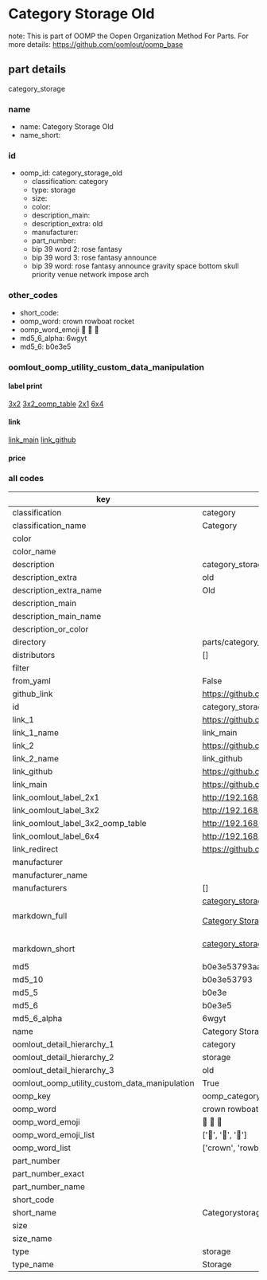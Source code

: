 # Category Storage Old  

note: This is part of OOMP the Oopen Organization Method For Parts. For more details: https://github.com/oomlout/oomp_base

##  part details
  



category_storage



### name
* name: Category Storage Old
* name_short: 
### id
* oomp_id: category_storage_old
  * classification: category
  * type: storage
  * size: 
  * color: 
  * description_main: 
  * description_extra: old
  * manufacturer: 
  * part_number: 
  * bip 39 word 2: rose fantasy
  * bip 39 word 3: rose fantasy announce
  * bip 39 word: rose fantasy announce gravity space bottom skull priority venue network impose arch

### other_codes
* short_code: 
* oomp_word: crown rowboat rocket
* oomp_word_emoji :crown: :rowboat: :rocket:
* md5_6_alpha: 6wgyt
* md5_6: b0e3e5






### oomlout_oomp_utility_custom_data_manipulation
#### label print
[3x2](http://192.168.1.245:1112/?label=oomp%206wgyt)
[3x2_oomp_table](http://192.168.1.108:1112/?label=oomp%206wgyt)
[2x1](http://192.168.1.242:1112/?label=oomp%206wgyt)
[6x4](http://192.168.1.55:1112/?label=oomp%206wgyt)    

#### link

[link_main](https://github.com/oomlout/oomlout_oomp_version_1_messy/tree/main/parts/category_storage_old) [link_github](https://github.com/oomlout/oomlout_oomp_version_1_messy/tree/main/parts/category_storage_old)                             

#### price







### all codes 
| key | value |  
| --- | --- |  
| classification | category |  
| classification_name | Category |  
| color |  |  
| color_name |  |  
| description | category_storage |  
| description_extra | old |  
| description_extra_name | Old |  
| description_main |  |  
| description_main_name |  |  
| description_or_color |   |  
| directory | parts/category_storage_old |  
| distributors | [] |  
| filter |  |  
| from_yaml | False |  
| github_link | https://github.com/oomlout/oomlout_oomp_part_src/tree/main/parts/category_storage_old |  
| id | category_storage_old |  
| link_1 | https://github.com/oomlout/oomlout_oomp_version_1_messy/tree/main/parts/category_storage_old |  
| link_1_name | link_main |  
| link_2 | https://github.com/oomlout/oomlout_oomp_version_1_messy/tree/main/parts/category_storage_old |  
| link_2_name | link_github |  
| link_github | https://github.com/oomlout/oomlout_oomp_version_1_messy/tree/main/parts/category_storage_old |  
| link_main | https://github.com/oomlout/oomlout_oomp_version_1_messy/tree/main/parts/category_storage_old |  
| link_oomlout_label_2x1 | http://192.168.1.242:1112/?label=oomp%206wgyt |  
| link_oomlout_label_3x2 | http://192.168.1.245:1112/?label=oomp%206wgyt |  
| link_oomlout_label_3x2_oomp_table | http://192.168.1.108:1112/?label=oomp%206wgyt |  
| link_oomlout_label_6x4 | http://192.168.1.55:1112/?label=oomp%206wgyt |  
| link_redirect | https://github.com/oomlout/oomlout_oomp_version_1_messy/tree/main/parts/category_storage_old |  
| manufacturer |  |  
| manufacturer_name |  |  
| manufacturers | [] |  
| markdown_full | [category_storage_old](none)<br>[](none)<br>[Category Storage Old](none)<br><br> |  
| markdown_short | [category_storage_old](none)<br><br> |  
| md5 | b0e3e53793aaf958696826601294c5e0 |  
| md5_10 | b0e3e53793 |  
| md5_5 | b0e3e |  
| md5_6 | b0e3e5 |  
| md5_6_alpha | 6wgyt |  
| name | Category Storage Old |  
| oomlout_detail_hierarchy_1 | category |  
| oomlout_detail_hierarchy_2 | storage |  
| oomlout_detail_hierarchy_3 | old |  
| oomlout_oomp_utility_custom_data_manipulation | True |  
| oomp_key | oomp_category_storage_old |  
| oomp_word | crown rowboat rocket |  
| oomp_word_emoji | :crown: :rowboat: :rocket: |  
| oomp_word_emoji_list | [':crown:', ':rowboat:', ':rocket:'] |  
| oomp_word_list | ['crown', 'rowboat', 'rocket'] |  
| part_number |  |  
| part_number_exact |  |  
| part_number_name |  |  
| short_code |  |  
| short_name | Categorystorage |  
| size |  |  
| size_name |  |  
| type | storage |  
| type_name | Storage |  
